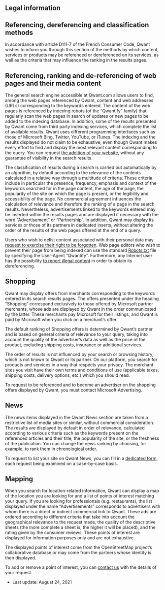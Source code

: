 Legal information
-----------------

Referencing, dereferencing and classification methods
-----------------------------------------------------

In accordance with article D111-7 of the French Consumer Code, Qwant wishes to inform you through this section of the methods by which content, services or products may be referenced or dereferenced on its services, as well as the criteria that may influence the ranking in the results pages.

Referencing, ranking and de-referencing of web pages and their media content
----------------------------------------------------------------------------

The general search engine accessible at Qwant.com allows users to find, among the web pages referenced by Qwant, content and web addresses (URLs) corresponding to the keywords entered. The content of the web pages is referenced by indexing robots (of the “Qwantify” family) that regularly scan the web pages in search of updates or new pages to be added to the indexing database. In addition, some of the results presented by Qwant come from third party indexing services, which complete the list of available results. Qwant uses different programming interfaces such as those of Microsoft Bing, Twitter, YouTube, or iTunes. The indexing and the results displayed do not claim to be exhaustive, even though Qwant makes every effort to find and display the most relevant content corresponding to the query. You can request [the addition of your website](https://help.qwant.com/help/qwant-search/how-to-get-my-website-listed-on-qwant/), without any guarantee of visibility in the search results.

The classification of results during a search is carried out automatically by an algorithm, by default according to the relevance of the contents calculated in a relative way through a multitude of criteria. These criteria include in particular the presence, frequency, emphasis and context of the keywords searched for in the page content, the age of the page, the popularity of the site on which the page is present, or the legibility and accessibility of the page. No commercial agreement influences the calculation of relevance and therefore the ranking of a page in the search results. Nevertheless, advertisements linked to the keywords entered may be inserted within the results pages and are displayed if necessary with the word “Advertisement” or “Partnership”. In addition, Qwant may display its services or those of its partners in dedicated inserts, without altering the order of the results of the web pages offered at the end of a query.

Users who wish to delist content associated with their personal data may [request to exercise their right to be forgotten](https://help.qwant.com/help/overview/right-to-be-forgotten/). Web page editors who wish to prevent their page from being indexed can use the standard [Robots.txt](https://fr.wikipedia.org/wiki/Robots.txt) file by specifying the User-Agent “Qwantify”. Furthermore, any Internet user has the possibility [to report illegal content](https://help.qwant.com/help/overview/how-to-report-unlawful-content/) in order to obtain its dereferencing.

Shopping
--------

Qwant may display offers from merchants corresponding to the keywords entered in its search results pages. The offers presented under the heading “Shopping” correspond exclusively to those offered by Microsoft partner merchants, whose ads are displayed by Qwant in the order communicated by the latter. These merchants pay Microsoft for their listings, and Qwant is paid by Microsoft when you click on a merchant’s offer.

The default ranking of Shopping offers is determined by Qwant’s partner and is based on general criteria of relevance to your query, taking into account the quality of the advertiser’s data as well as the price of the product, excluding shipping costs, insurance or additional services.

The order of results is not influenced by your search or browsing history, which is not known to Qwant or its partner. On our platform, you search for products and services in a way that respects your privacy. The merchant sites you visit have their own terms and conditions of use (applicable taxes, shipping costs, delivery options, etc.) which you should read.

To request to be referenced and to become an advertiser on the shopping offers displayed by Qwant, you must contact Microsoft Advertising.

News
----

The news items displayed in the Qwant News section are taken from a restrictive list of media sites or similar, without commercial consideration. The results are displayed by default in order of relevance, calculated according to various criteria such as the keywords present on the referenced articles and their title, the popularity of the site, or the freshness of the publication. You can change the news ranking by choosing, for example, to rank them in chronological order.

To request to list your site on Qwant News, you can fill in a [dedicated form](https://help.qwant.com/help/qwant-search/how-do-i-get-qwant-news-to-refer-to-my-website/), each request being examined on a case-by-case basis.

Mapping
-------

When you search for location-related information, Qwant can display a map of the location you are looking for and a list of points of interest matching your query. If you are looking for professionals (e.g. restaurants), the list displayed under the name “Advertisements” corresponds to advertisers with whom there is a direct or indirect commercial link to Qwant. These ads are ordered according to different criteria that take into account the geographical relevance to the request made, the quality of the descriptive sheets (the more complete a sheet is, the higher it will be placed), and the rating given by the consumer reviews. These points of interest are displayed for information purposes only and are not exhaustive.

The displayed points of interest come from the OpenStreetMap project’s collaborative database or may come from the partners whose identity is then displayed.

To add or remove a point of interest, you can [contact us](https://about.qwant.com/contact/) with the details of your request.

* Last update: August 24, 2021